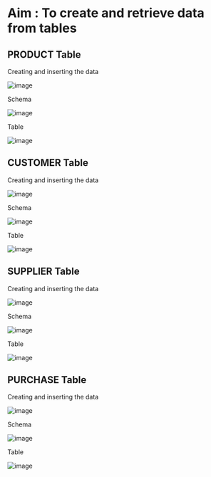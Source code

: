 # Aim : To create and retrieve data from tables

## PRODUCT Table
Creating and inserting the data

![image](https://github.com/Abhiraman-S-Nair/S5-DBMS-Lab/assets/84242314/526a1afb-3ec7-49ff-986e-3c04bc09453f)

Schema

![image](https://github.com/Abhiraman-S-Nair/S5-DBMS-Lab/assets/84242314/bb445069-c2d8-4aac-b13b-36d20cac8648)

Table

![image](https://github.com/Abhiraman-S-Nair/S5-DBMS-Lab/assets/84242314/c2c325bc-7ee8-47e2-93cf-dfa6f7e7c538)


## CUSTOMER Table
Creating and inserting the data

![image](https://github.com/Abhiraman-S-Nair/S5-DBMS-Lab/assets/84242314/02a65187-0d21-447c-8e97-eec17f28e728)

Schema

![image](https://github.com/Abhiraman-S-Nair/S5-DBMS-Lab/assets/84242314/026942c9-bbd3-4a24-8d3d-4dcda96e496c)

Table

![image](https://github.com/Abhiraman-S-Nair/S5-DBMS-Lab/assets/84242314/cd84febf-e9d7-4de5-a430-abeaf5e54cfb)


## SUPPLIER Table
Creating and inserting the data

![image](https://github.com/Abhiraman-S-Nair/S5-DBMS-Lab/assets/84242314/97431b23-ef9d-4274-b608-88f92e497480)

Schema

![image](https://github.com/Abhiraman-S-Nair/S5-DBMS-Lab/assets/84242314/85d9736f-9a33-4e7d-bc37-a0166abc67d4)

Table

![image](https://github.com/Abhiraman-S-Nair/S5-DBMS-Lab/assets/84242314/b13711fd-906b-495c-baff-a33f8baee991)


## PURCHASE Table
Creating and inserting the data

![image](https://github.com/Abhiraman-S-Nair/S5-DBMS-Lab/assets/84242314/14b6f2d0-0d03-48dd-84d9-e500e254c4d3)

Schema

![image](https://github.com/Abhiraman-S-Nair/S5-DBMS-Lab/assets/84242314/1842bbdf-7de8-4dcd-8beb-69b05b309f2c)

Table

![image](https://github.com/Abhiraman-S-Nair/S5-DBMS-Lab/assets/84242314/5e340699-7592-4f60-87fa-a603ed26fac3)

<br>
